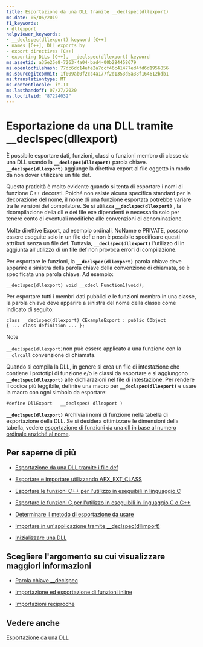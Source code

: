 ```yaml
---
title: Esportazione da una DLL tramite __declspec(dllexport)
ms.date: 05/06/2019
f1_keywords:
- dllexport
helpviewer_keywords:
- __declspec(dllexport) keyword [C++]
- names [C++], DLL exports by
- export directives [C++]
- exporting DLLs [C++], __declspec(dllexport) keyword
ms.assetid: a35e25e8-7263-4a04-bad4-00b284458679
ms.openlocfilehash: 77dc6dc14efe2a7ccf46c41477ed4fd6d1956856
ms.sourcegitcommit: 1f009ab0f2cc4a177f2d1353d5a38f164612bdb1
ms.translationtype: MT
ms.contentlocale: it-IT
ms.lasthandoff: 07/27/2020
ms.locfileid: "87224032"
---
```

# <a name="exporting-from-a-dll-using-__declspecdllexport"></a>Esportazione da una DLL tramite __declspec(dllexport)

È possibile esportare dati, funzioni, classi o funzioni membro di classe da una DLL usando la **`__declspec(dllexport)`** parola chiave. **`__declspec(dllexport)`** aggiunge la direttiva export al file oggetto in modo da non dover utilizzare un file def.

Questa praticità è molto evidente quando si tenta di esportare i nomi di funzione C++ decorati. Poiché non esiste alcuna specifica standard per la decorazione del nome, il nome di una funzione esportata potrebbe variare tra le versioni del compilatore. Se si utilizza **`__declspec(dllexport)`** , la ricompilazione della dll e dei file exe dipendenti è necessaria solo per tenere conto di eventuali modifiche alle convenzioni di denominazione.

Molte direttive Export, ad esempio ordinali, NoName e PRIVATE, possono essere eseguite solo in un file def e non è possibile specificare questi attributi senza un file def. Tuttavia, **`__declspec(dllexport)`** l'utilizzo di in aggiunta all'utilizzo di un file def non provoca errori di compilazione.

Per esportare le funzioni, la **`__declspec(dllexport)`** parola chiave deve apparire a sinistra della parola chiave della convenzione di chiamata, se è specificata una parola chiave. Ad esempio:

```
__declspec(dllexport) void __cdecl Function1(void);
```

Per esportare tutti i membri dati pubblici e le funzioni membro in una classe, la parola chiave deve apparire a sinistra del nome della classe come indicato di seguito:

```
class __declspec(dllexport) CExampleExport : public CObject
{ ... class definition ... };
```

> [!NOTE]
> `__declspec(dllexport)`non può essere applicato a una funzione con la `__clrcall` convenzione di chiamata.

Quando si compila la DLL, in genere si crea un file di intestazione che contiene i prototipi di funzione e/o le classi da esportare e si aggiungono **`__declspec(dllexport)`** alle dichiarazioni nel file di intestazione. Per rendere il codice più leggibile, definire una macro per **`__declspec(dllexport)`** e usare la macro con ogni simbolo da esportare:

```
#define DllExport   __declspec( dllexport )
```

**`__declspec(dllexport)`** Archivia i nomi di funzione nella tabella di esportazione della DLL. Se si desidera ottimizzare le dimensioni della tabella, vedere [esportazione di funzioni da una dll in base al numero ordinale anziché al nome](exporting-functions-from-a-dll-by-ordinal-rather-than-by-name.md).

## <a name="what-do-you-want-to-do"></a>Per saperne di più

- [Esportazione da una DLL tramite i file def](exporting-from-a-dll-using-def-files.md)

- [Esportare e importare utilizzando AFX_EXT_CLASS](exporting-and-importing-using-afx-ext-class.md)

- [Esportare le funzioni C++ per l'utilizzo in eseguibili in linguaggio C](exporting-cpp-functions-for-use-in-c-language-executables.md)

- [Esportare le funzioni C per l'utilizzo in eseguibili in linguaggio C o C++](exporting-c-functions-for-use-in-c-or-cpp-language-executables.md)

- [Determinare il metodo di esportazione da usare](determining-which-exporting-method-to-use.md)

- [Importare in un'applicazione tramite __declspec(dllimport)](importing-into-an-application-using-declspec-dllimport.md)

- [Inizializzare una DLL](run-time-library-behavior.md#initializing-a-dll)

## <a name="what-do-you-want-to-know-more-about"></a>Scegliere l'argomento su cui visualizzare maggiori informazioni

- [Parola chiave __declspec](../cpp/declspec.md)

- [Importazione ed esportazione di funzioni inline](importing-and-exporting-inline-functions.md)

- [Importazioni reciproche](mutual-imports.md)

## <a name="see-also"></a>Vedere anche

[Esportazione da una DLL](exporting-from-a-dll.md)
